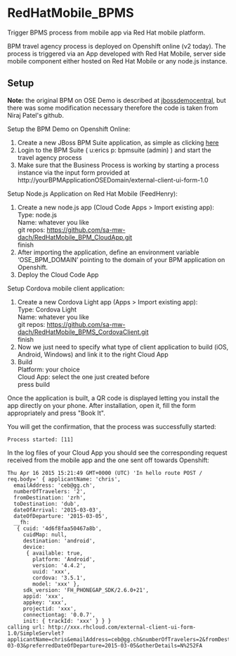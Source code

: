 # RedHatMobile_BPMS
Trigger BPMS process from mobile app via Red Hat mobile platform.

BPM travel agency process is deployed on Openshift online (v2 today). The process is triggered via an App developed with Red Hat Mobile, server side mobile component either hosted on Red Hat Mobile or any node.js instance.

## Setup
__Note:__ the original BPM on OSE Demo is described at [jbossdemocentral](https://github.com/jbossdemocentral/bpms-travel-agency-demo), but there was some modification necessary therefore the code is taken from Niraj Patel's github.

Setup the BPM Demo on Openshift Online:

1. Create a new JBoss BPM Suite application, as simple as clicking [here](https://openshift.redhat.com/app/console/application_type/custom?&cartridges%5B%5D=https://raw.githubusercontent.com/npatel2012/cartridge-bpmPaaS-travel-agency-demo/master/metadata/manifest.yml&name=travelagency&gear_profile=medium&initial_git_url=)
2. Login to the BPM Suite ( u:erics p: bpmsuite (admin) ) and start the travel agency process
3. Make sure that the Business Process is working by starting a process instance via the input form provided at http://yourBPMApplicationOSEDomain/external-client-ui-form-1.0

Setup Node.js Application on Red Hat Mobile (FeedHenry):

1. Create a new node.js app (Cloud Code Apps > Import existing app):</br>
    Type: node.js<br/>
    Name: whatever you like</br>
    git repos: https://github.com/sa-mw-dach/RedHatMobile_BPM_CloudApp.git</br>
    finish
2. After importing the application, define an environment variable ‘OSE_BPM_DOMAIN’ pointing to the domain of your BPM application on Openshift.
3. Deploy the Cloud Code App

Setup Cordova mobile client application:

1. Create a new Cordova Light app (Apps > Import existing app):</br>
    Type: Cordova Light</br>
    Name: whatever you like</br>
    git repos: https://github.com/sa-mw-dach/RedHatMobile_BPMS_CordovaClient.git</br>
    finish
2. Now we just need to specify what type of client application to build (iOS, Android, Windows) and link it to the right Cloud App
3. Build</br>
    Platform: your choice</br>
    Cloud App: select the one just created before</br>
    press build</br>

Once the application is built, a QR code is displayed letting you install the app directly on your phone. After installation, open it, fill the form appropriately and press "Book It".

You will get the confirmation, that the process was successfully started:
```
Process started: [11]
```
In the log files of your Cloud App you should see the corresponding request received from the mobile app and the one sent off towards Openshift:
```
Thu Apr 16 2015 15:21:49 GMT+0000 (UTC) 'In hello route POST / req.body=' { applicantName: 'chris',
  emailAddress: 'ceb@gg.ch',
  numberOfTravelers: '2',
  fromDestination: 'zrh',
  toDestination: 'dub',
  dateOfArrival: '2015-03-03',
  dateOfDeparture: '2015-03-05',
  __fh: 
   { cuid: '4d6f8faa50467a8b',
     cuidMap: null,
     destination: 'android',
     device: 
      { available: true,
        platform: 'Android',
        version: '4.4.2',
        uuid: 'xxx',
        cordova: '3.5.1',
        model: 'xxx' },
     sdk_version: 'FH_PHONEGAP_SDK/2.6.0+21',
     appid: 'xxx',
     appkey: 'xxx',
     projectid: 'xxx',
     connectiontag: '0.0.7',
     init: { trackId: 'xxx' } } }
calling url: http://xxx.rhcloud.com/external-client-ui-form-1.0/SimpleServlet?applicantName=chris&emailAddress=ceb@gg.ch&numberOfTravelers=2&fromDestination=zrh&toDestination=dub&preferredDateOfArrival=2015-03-03&preferredDateOfDeparture=2015-03-05&otherDetails=N%252FA
```
